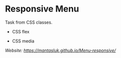 # Responsive Menu

Task from CSS classes.

- CSS flex

- CSS media

*Website: https://mantasluk.github.io/Menu-responsive/*
